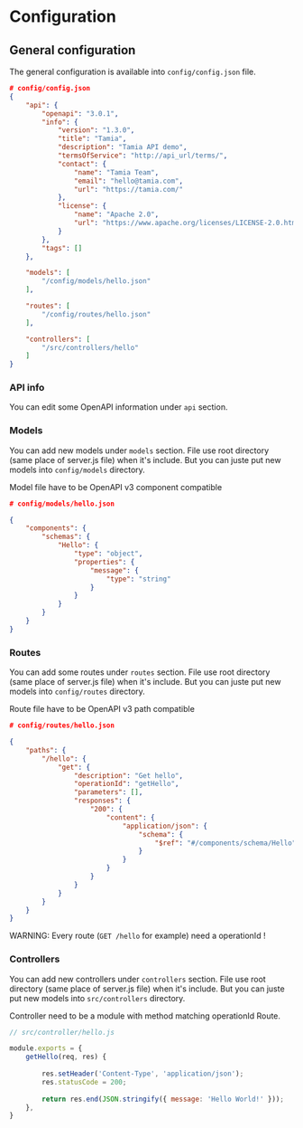 # Configuration

## General configuration

The general configuration is available into `config/config.json` file.

```json
# config/config.json
{
    "api": {
        "openapi": "3.0.1",
        "info": {
            "version": "1.3.0",
            "title": "Tamia",
            "description": "Tamia API demo",
            "termsOfService": "http://api_url/terms/",
            "contact": {
                "name": "Tamia Team",
                "email": "hello@tamia.com",
                "url": "https://tamia.com/"
            },
            "license": {
                "name": "Apache 2.0",
                "url": "https://www.apache.org/licenses/LICENSE-2.0.html"
            }
        },
        "tags": []
    },

    "models": [
        "/config/models/hello.json"
    ],

    "routes": [
        "/config/routes/hello.json"
    ],

    "controllers": [
        "/src/controllers/hello"
    ]
}
```

### API info

You can edit some OpenAPI information under `api` section.

### Models

You can add new models under `models` section. File use root directory (same place of server.js file) when it's include. But you can juste put new models into `config/models` directory.

Model file have to be OpenAPI v3 component compatible

```json
# config/models/hello.json

{
    "components": {
        "schemas": {
            "Hello": {
                "type": "object",
                "properties": {
                    "message": {
                        "type": "string"
                    }
                }
            }
        }
    }
}
```

### Routes

You can add some routes under `routes` section. File use root directory (same place of server.js file) when it's include. But you can juste put new models into `config/routes` directory.

Route file have to be OpenAPI v3 path compatible

```json
# config/routes/hello.json

{
    "paths": {
        "/hello": {
            "get": {
                "description": "Get hello",
                "operationId": "getHello",
                "parameters": [],
                "responses": {
                    "200": {
                        "content": {
                            "application/json": {
                                "schema": {
                                    "$ref": "#/components/schema/Hello"
                                }
                            }
                        }
                    }
                }
            }
        }
    }
}
```

WARNING: Every route (`GET /hello` for example) need a operationId !

### Controllers

You can add new controllers under `controllers` section. File use root directory (same place of server.js file) when it's include. But you can juste put new models into `src/controllers` directory.

Controller need to be a module with method matching operationId Route.

```js
// src/controller/hello.js

module.exports = {
    getHello(req, res) {
    
        res.setHeader('Content-Type', 'application/json');
        res.statusCode = 200;
        
        return res.end(JSON.stringify({ message: 'Hello World!' }));
    },
}
```
